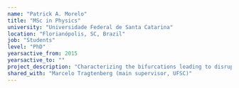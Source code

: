 ```yaml
---
name: "Patrick A. Morelo"
title: "MSc in Physics"
university: "Universidade Federal de Santa Catarina"
location: "Florianópolis, SC, Brazil"
job: "Students"
level: "PhD"
yearsactive_from: 2015
yearsactive_to: ""
project_description: "Characterizing the bifurcations leading to disrupted membrane potential behavior in heart cells."
shared_with: "Marcelo Tragtenberg (main supervisor, UFSC)"
---
```

